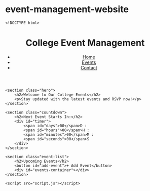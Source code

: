 # event-management-website
    <!DOCTYPE html>
<html lang="en">
<head>
    <meta charset="UTF-8">
    <meta name="viewport" content="width=device-width, initial-scale=1.0">
    <title>Event Management</title>
    <link rel="stylesheet" href="styles.css">
</head>
<body>
    <header>
        <h1>College Event Management</h1>
        <nav>
            <ul>
                <li><a href="#">Home</a></li>
                <li><a href="#">Events</a></li>
                <li><a href="#">Contact</a></li>
            </ul>
        </nav>
    </header>
    
    <section class="hero">
        <h2>Welcome to Our College Events</h2>
        <p>Stay updated with the latest events and RSVP now!</p>
    </section>

    <section class="countdown">
        <h2>Next Event Starts In:</h2>
        <div id="timer">
            <span id="days">00</span>D :
            <span id="hours">00</span>H :
            <span id="minutes">00</span>M :
            <span id="seconds">00</span>S
        </div>
    </section>

    <section class="event-list">
        <h2>Upcoming Events</h2>
        <button id="add-event">+ Add Event</button>
        <div id="events-container"></div>
    </section>

    <script src="script.js"></script>
</body>
</html>
<link rel="stylesheet" href="assets/styles.css">
<script src="assets/script.js" defer></script>


    
                
    
        
               
        
               



